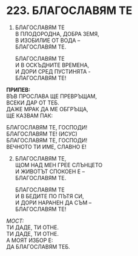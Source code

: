 # 223. БЛАГОСЛАВЯМ ТЕ  
  
1. БЛАГОСЛАВЯМ ТЕ  
    В ПЛОДОРОДНА, ДОБРА ЗЕМЯ,  
    В ИЗОБИЛИЕ ОТ ВОДА –  
    БЛАГОСЛАВЯМ ТЕ.  
    
    БЛАГОСЛАВЯМ ТЕ  
    И В ОСКЪДНИТЕ ВРЕМЕНА,  
    И ДОРИ СРЕД ПУСТИНЯТА -  
    БЛАГОСЛАВЯМ ТЕ!  
  
**ПРИПЕВ:**  
ВЪВ ПРОСЛАВА ЩЕ ПРЕВРЪЩАМ,  
ВСЕКИ ДАР ОТ ТЕБ.  
ДАЖЕ МРАК ДА МЕ ОБГРЪЩА,  
ЩЕ КАЗВАМ ПАК:  
  
БЛАГОСЛАВЯМ ТЕ, ГОСПОДИ!  
БЛАГОСЛАВЯМ ТЕ! (ИСУС)  
БЛАГОСЛАВЯМ ТЕ, ГОСПОДИ!  
ВЕЧНОТО ТИ ИМЕ, СЛАВНО Е!  
  
2. БЛАГОСЛАВЯМ ТЕ,  
    ЩОМ НАД МЕН ГРЕЕ СЛЪНЦЕТО  
    И ЖИВОТЪТ СПОКОЕН Е –  
    БЛАГОСЛАВЯМ ТЕ.  

    БЛАГОСЛАВЯМ ТЕ  
    И В БЕДИТЕ ПО ПЪТЯ СИ,  
    И ДОРИ НАРАНЕН ДА СЪМ –  
    БЛАГОСЛАВЯМ ТЕ!  
  
*МОСТ:*  
ТИ ДАДЕ, ТИ ОТНЕ.  
ТИ ДАДЕ, ТИ ОТНЕ.  
А МОЯТ ИЗБОР Е:  
ДА БЛАГОСЛАВЯМ ТЕБ.  


<DownloadsButton pdf="/pdf/223-blagoslavyam-te.pdf" />

<DownloadChordsButton pdf="/chords/223-blagoslavyam-te_akord.pdf"/>
